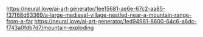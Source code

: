 https://neural.love/ai-art-generator/1ee15681-ae6e-67c2-aa85-f37f68d63369/a-large-medieval-village-nestled-near-a-mountain-range-from-a-far
https://neural.love/ai-art-generator/1ed94981-8600-64c6-a6dc-f743a0fdb7d7/mountain-exploding
